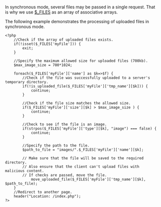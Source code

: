In synchronous mode, several files may be passed in a single request. That is why we use [$_FILES](https://php.net/manual/en/reserved.variables.files.php) as an array of associative arrays. 

The following example demonstrates the processing of uploaded files in synchronous mode.

    <?php
        //Check if the array of uploaded files exists.
        if(!isset($_FILES['myFile'])) {
            exit;
        }

        //Specify the maximum allowed size for uploaded files (700kb).
        $max_image_size = 700*1024;

        foreach($_FILES['myFile']['name'] as $k=>$f) {
            //Check if the file was successfully uploaded to a server's temporary directory.
            if(!is_uploaded_file($_FILES['myFile']['tmp_name'][$k])) {
                continue;
            }

            //Check if the file size matches the allowed size.
            if($_FILES['myFile']['size'][$k] > $max_image_size ) {
                continue;
            }

            //Check to see if the file is an image.
            if(strpos($_FILES['myFile']['type'][$k], "image") === false) {
                continue;
            }

            //Specify the path to the file.
            $path_to_file = "images/".$_FILES['myFile']['name'][$k];

            // Make sure that the file will be saved to the required directory.
            // Also ensure that the client can't upload files with malicious content.
            // If checks are passed, move the file.
                move_uploaded_file($_FILES['myFile']['tmp_name'][$k], $path_to_file);
        }
        //Redirect to another page.
        header("Location: /index.php");
    ?>
